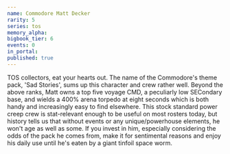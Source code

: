 ```yaml
---
name: Commodore Matt Decker
rarity: 5
series: tos
memory_alpha:
bigbook_tier: 6
events: 0
in_portal:
published: true
---
```


TOS collectors, eat your hearts out. The name of the Commodore's theme pack, 'Sad Stories', sums up this character and crew rather well. Beyond the above ranks, Matt owns a top five voyage CMD, a peculiarly low SECondary base, and wields a 400% arena torpedo at eight seconds which is both handy and increasingly easy to find elsewhere. This stock standard power creep crew is stat-relevant enough to be useful on most rosters today, but history tells us that without events or any unique/powerhouse elements, he won't age as well as some. If you invest in him, especially considering the odds of the pack he comes from, make it for sentimental reasons and enjoy his daily use until he's eaten by a giant tinfoil space worm.
